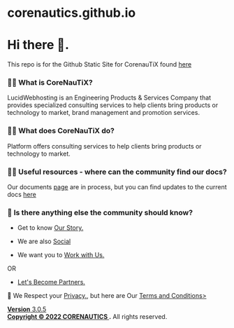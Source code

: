 # corenautics.github.io
# Hi there 👋.

This repo is for the Github Static Site for CorenauTiX found [here](https://corenautics.github.io)

###  🙋‍♀️ **What is CoreNauTiX**?
LucidWebhosting is an Engineering Products & Services Company that provides specialized consulting services to help clients bring products or technology to market, brand management and promotion services.

### 🙋‍♀️ **What does CoreNauTiX do?**
Platform offers consulting services to help clients bring products or technology to market.


### 👩‍💻 **Useful resources - where can the community find our docs?** 

Our documents [page](docs.corenautics.com) are in process, but you can find updates to the current docs [here](https://github.com/corenautics/docs)

### 🙋‍ **Is there anything else the community should know?**

-  Get to know  <a href="https://www.corenautics.com/about.html"> Our Story.</a>

-  We are also <a href="https://www.corenautics.com/socials.html">Social</a> 

-  We want you to <a href="https://www.corenautics.com/careers.html">Work with Us.</a>

OR 

- <a href="https://www.corenautics.com/partners.html">Let's Become Partners.</a>


🧙 We Respect your <a href="https://www.corenautics.com/privacy">Privacy.</a>, but here are Our <a href="https://www.corenautics.com/termsandconditions">Terms and Conditions>

<footer class="main-footer">
    <div class="float-right d-none d-sm-block">
      <b>Version</b> 3.0.5
    </div>
    <strong>Copyright &copy; 2022 <a href="https://www.corenautics.com">CORENAUTICS </a>.</strong> All rights
    reserved.
  
  </footer>
<!--

-->
